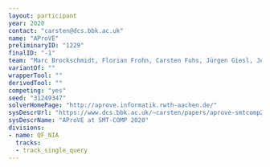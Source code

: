 ```yaml
---
layout: participant
year: 2020
contact: "carsten@dcs.bbk.ac.uk"
name: "AProVE"
preliminaryID: "1229"
finalID: "-1"
team: "Marc Brockschmidt, Florian Frohn, Carsten Fuhs, Jürgen Giesl, Jera Hensel, Peter Schneider-Kamp, Thomas Ströder, René Thiemann"
variantOf: ""
wrapperTool: ""
derivedTool: ""
competing: "yes"
seed: "31249347"
solverHomePage: "http://aprove.informatik.rwth-aachen.de/"
sysDescrUrl: "https://www.dcs.bbk.ac.uk/~carsten/papers/aprove-smtcomp20.pdf"
sysDescrName: "AProVE at SMT-COMP 2020"
divisions:
- name: QF_NIA
  tracks:
  - track_single_query
---
```

